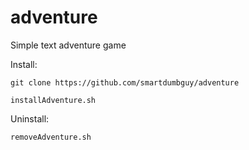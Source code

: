 # adventure
Simple text adventure game

Install:

`git clone https://github.com/smartdumbguy/adventure`

`installAdventure.sh`

Uninstall:

`removeAdventure.sh`
